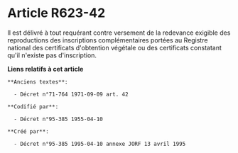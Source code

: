 # Article R623-42

Il est délivré à tout requérant contre versement de la redevance exigible des reproductions des inscriptions complémentaires
portées au Registre national des certificats d'obtention végétale ou des certificats constatant qu'il n'existe pas
d'inscription.

**Liens relatifs à cet article**

	**Anciens textes**:

	  - Décret n°71-764 1971-09-09 art. 42

	**Codifié par**:

	  - Décret n°95-385 1955-04-10

	**Créé par**:

	  - Décret n°95-385 1995-04-10 annexe JORF 13 avril 1995
